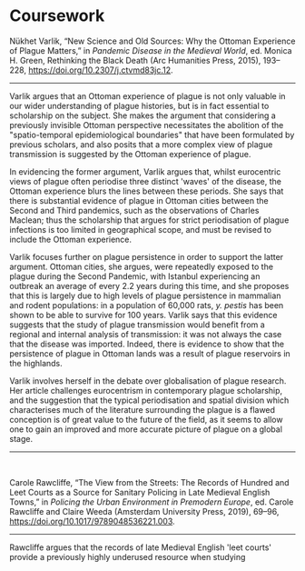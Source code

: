 # Coursework


Nükhet Varlik, “New Science and Old Sources: Why the Ottoman Experience of Plague Matters,” in <i>Pandemic Disease in the Medieval World</i>, ed. Monica H. Green, Rethinking the Black Death (Arc Humanities Press, 2015), 193–228, <a href="https://doi.org/10.2307/j.ctvmd83jc.12">https://doi.org/10.2307/j.ctvmd83jc.12</a>.

---

Varlik argues that an Ottoman experience of plague is not only valuable in our wider understanding of plague histories, but is in fact essential to scholarship on the subject. She makes the argument that considering a previously invisible Ottoman perspective necessitates the abolition of the "spatio-temporal epidemiological boundaries" that have been formulated by previous scholars, and also posits that a more complex view of plague transmission is suggested by the Ottoman experience of plague.

In evidencing the former argument, Varlik argues that, whilst eurocentric views of plague often periodise three distinct 'waves' of the disease, the Ottoman experience blurs the lines between these periods. She says that there is substantial evidence of plague in Ottoman cities between the Second and Third pandemics, such as the observations of Charles Maclean; thus the scholarship that argues for strict periodisation of plague infections is too limited in geographical scope, and must be revised to include the Ottoman experience.

Varlik focuses further on plague persistence in order to support the latter argument. Ottoman cities, she argues, were repeatedly exposed to the plague during the Second Pandemic, with Istanbul experiencing an outbreak an average of every 2.2 years during this time, and she proposes that this is largely due to high levels of plague persistence in mammalian and rodent populations: in a population of 60,000 rats, *y. pestis* has been shown to be able to survive for 100 years. Varlik says that this evidence suggests that the study of plague transmission would benefit from a regional and internal analysis of transmission: it was not always the case that the disease was imported. Indeed, there is evidence to show that the persistence of plague in Ottoman lands was a result of plague reservoirs in the highlands.

Varlik involves herself in the debate over globalisation of plague research. Her article challenges eurocentrism in contemporary plague scholarship, and the suggestion that the typical periodisation and spatial division which characterises much of the literature surrounding the plague is a flawed conception is of great value to the future of the field, as it seems to allow one to gain an improved and more accurate picture of plague on a global stage.

---

</br>

Carole Rawcliffe, “The View from the Streets: The Records of Hundred and Leet Courts as a Source for Sanitary Policing in Late Medieval English Towns,” in <i>Policing the Urban Environment in Premodern Europe</i>, ed. Carole Rawcliffe and Claire Weeda (Amsterdam University Press, 2019), 69–96, <a href="https://doi.org/10.1017/9789048536221.003">https://doi.org/10.1017/9789048536221.003</a>.

---
Rawcliffe argues that the records of late Medieval English 'leet courts' provide a previously highly underused resource when studying